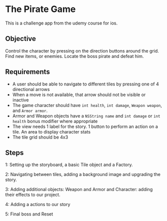 # The Pirate Game

This is a challenge app from the udemy course for ios.

## Objective
Control the character by pressing on the direction buttons around the grid. Find new items, or enemies. Locate the boss pirate and defeat him.

## Requirements

* A user should be able to navigate to different tiles by pressing one of 4 directional arrows
* When a move is not available, that arrow should not be visible or inactive
* The game character should have `int health`, `int damage`, `Weapon weapon`, and `Armor armor`.
* Armor and Weapon objects have a `NSString name` and `int damage` or `int health` bonus modifier where appropriate
* The view needs 1 label for the story. 1 button to perform an action on a tile. An area to display character stats
* The tile grid should be 4x3


## Steps
1: Setting up the storyboard, a basic Tile object and a Factory.

2: Navigating between tiles, adding a background image and upgrading the story.

3: Adding additional objects: Weapon and Armor and Character: adding their effects to our project.

4: Adding a actions to our story

5: Final boss and Reset

